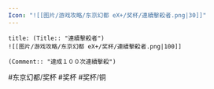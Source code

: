 ```yaml
---
Icon: "![[图片/游戏攻略/东京幻都 eX+/奖杯/連續擊殺者.png|30]]"
---
```

```ad-common-bronze-trophy
title: (Title:: "連續擊殺者")
![[图片/游戏攻略/东京幻都 eX+/奖杯/連續擊殺者.png|100]]

(Comment:: "達成１００次連續擊殺")
```

#东京幻都/奖杯 #奖杯 #奖杯/铜
